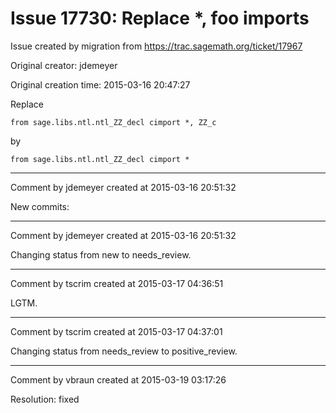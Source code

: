 # Issue 17730: Replace *, foo imports

Issue created by migration from https://trac.sagemath.org/ticket/17967

Original creator: jdemeyer

Original creation time: 2015-03-16 20:47:27

Replace

```
from sage.libs.ntl.ntl_ZZ_decl cimport *, ZZ_c
```

by

```
from sage.libs.ntl.ntl_ZZ_decl cimport *
```



---

Comment by jdemeyer created at 2015-03-16 20:51:32

New commits:


---

Comment by jdemeyer created at 2015-03-16 20:51:32

Changing status from new to needs_review.


---

Comment by tscrim created at 2015-03-17 04:36:51

LGTM.


---

Comment by tscrim created at 2015-03-17 04:37:01

Changing status from needs_review to positive_review.


---

Comment by vbraun created at 2015-03-19 03:17:26

Resolution: fixed
